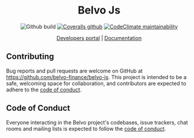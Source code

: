 <h1 align="center">Belvo Js</h1>
<p align="center">
    <img alt="Github build" src="https://img.shields.io/github/workflow/status/belvo-finance/belvo-js/Tests?style=for-the-badge">
    <a href="https://coveralls.io/github/belvo-finance/belvo-js"><img alt="Coveralls github" src="https://img.shields.io/coveralls/github/belvo-finance/belvo-js?style=for-the-badge"></a>
    <a href="https://codeclimate.com/github/belvo-finance/belvo-js"><img alt="CodeClimate maintainability" src="https://img.shields.io/codeclimate/maintainability/belvo-finance/belvo-js?style=for-the-badge"></a>
</p>
<p align="center"><a href="https://developers.belvo.co">Developers portal</a> | <a href="https://belvo-finance.github.io/belvo-js/index.html">Documentation</a></p>


## Contributing

Bug reports and pull requests are welcome on GitHub at https://github.com/belvo-finance/belvo-js. This project is intended to be a safe, welcoming space for collaboration, and contributors are expected to adhere to the [code of conduct](https://github.com/belvo-finance/belvo-js/blob/master/CODE_OF_CONDUCT.md).


## Code of Conduct

Everyone interacting in the Belvo project's codebases, issue trackers, chat rooms and mailing lists is expected to follow the [code of conduct](https://github.com/belvo-finance/belvo-js/blob/master/CODE_OF_CONDUCT.md).
